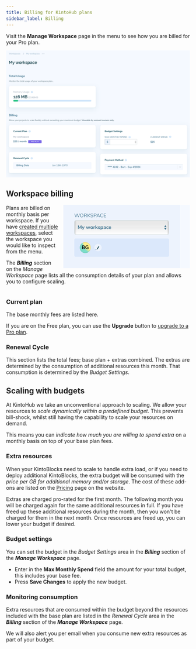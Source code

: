 ```yaml
---
title: Billing for KintoHub plans
sidebar_label: Billing
---
```


Visit the __Manage Workspace__ page in the menu to see how you are billed for your Pro plan.

![Pro plan showing customizations](/docs/assets/plans-and-billing/upgraded-plan.png)

## Workspace billing

<span style="display: inline-block; float: right; padding-left: 1em">
    <img src="/docs/assets/plans-and-billing/workspace-menu.png" alt="Workspace drop-down in the menu" style="max-width: 347px;">
</span>

Plans are billed on monthly basis per workspace. If you have [created multiple workspaces](features/workspaces-and-teams/workspace-intro.md), select the workspace you would like to inspect from the menu.

The *__Billing__* section on the _Manage Workspace_ page lists all the consumption details of your plan and allows you to configure scaling.

<div style="clear: both"></div>

### Current plan

The base monthly fees are listed here.

If you are on the Free plan, you can use the __Upgrade__ button to [upgrade to a Pro plan](upgrading.md).

### Renewal Cycle

This section lists the total fees; base plan + extras combined. The extras are determined by the consumption of additional resources this month. That consumption is determined by the _Budget Settings_.

## Scaling with budgets

At KintoHub we take an unconventional approach to scaling. We allow your resources to _scale dynamically within a predefined budget_. This prevents bill-shock, whilst still having the capability to scale your resources on demand.

This means you can _indicate how much you are willing to spend extra_ on a monthly basis on top of your base plan fees.

### Extra resources

When your KintoBlocks need to scale to handle extra load, or if you need to deploy additional KintoBlocks, the extra budget will be consumed with the _price per GB for additional memory and/or storage_. The cost of these add-ons are listed on the [Pricing](https://www.kintohub.com) page on the website.

Extras are charged pro-rated for the first month. The following month you will be charged again for the same additional resources in full. If you have freed up these additional resources during the month, then you won't be charged for them in the next month. Once resources are freed up, you can lower your budget if desired.

### Budget settings

You can set the budget in the _Budget Settings_ area in the *__Billing__* section of the *__Manage Workspace__* page.

 - Enter in the __Max Monthly Spend__ field the amount for your total budget, this includes your base fee.
 - Press __Save Changes__ to apply the new budget.

### Monitoring consumption

Extra resources that are consumed within the budget beyond the resources included with the base plan are listed in the _Renewal Cycle_ area in the *__Billing__* section of the *__Manage Workspace__* page.

We will also alert you per email when you consume new extra resources as part of your budget.